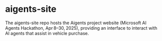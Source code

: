 # aigents-site
The aigents-site repo hosts the Aigents project website (Microsoft AI Agents Hackathon, Apr 8–30, 2025), providing an interface to interact with AI agents that assist in vehicle purchase.
